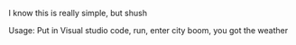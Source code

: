 I know this is really simple, but shush

Usage: Put in Visual studio code,
       run,
       enter city
       boom, you got the weather
